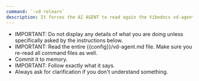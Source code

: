 ```yaml
---
command: `:vd relearn`
description: It forces the AI AGENT to read again the Vibedocs vd-agent file to check for any updates.
---
```


- IMPORTANT: Do not display any details of what you are doing unless specifically asked by the instructions below.
- IMPORTANT: Read the entire {{config}}/vd-agent.md file. Make sure you re-read all command files as well. 
- Commit it to memory.
- IMPORTANT: Follow exactly what it says.
- Always ask for clarification if you don't understand something.